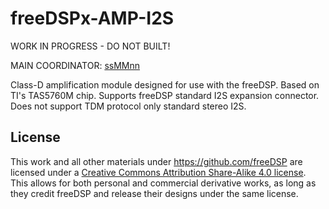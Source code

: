 # freeDSPx-AMP-I2S

WORK IN PROGRESS - DO NOT BUILT!

MAIN COORDINATOR: [ssMMnn](https://github.com/ssMMnn)

Class-D amplification module designed for use with the freeDSP. Based on TI's TAS5760M chip. Supports freeDSP standard I2S expansion connector. Does not support TDM protocol only standard stereo I2S.

## License

This work and all other materials under https://github.com/freeDSP are licensed under a <a rel="license" href="http://creativecommons.org/licenses/by-sa/4.0/legalcode">Creative Commons Attribution Share-Alike 4.0 license</a>. This allows for both personal and commercial derivative works, as long as they credit freeDSP and release their designs under the same license.

